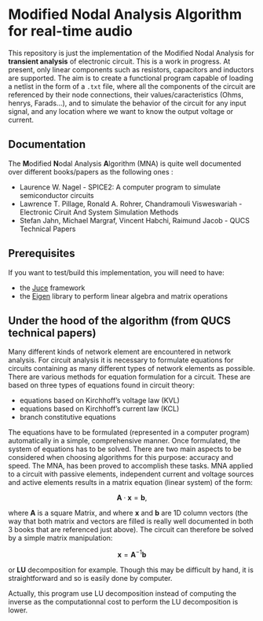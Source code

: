 # Modified Nodal Analysis Algorithm for real-time audio

This repository is just the implementation of the Modified Nodal Analysis for **transient analysis** of electronic circuit. This is a work in progress. At present, only linear components such as resistors, capacitors and inductors are supported.
The aim is to create a functional program capable of loading a netlist in the form of a `.txt` file, where all the components of the circuit are referenced by their node connections, their values/caracteristics (Ohms, henrys, Farads...), and to simulate the behavior of the circuit for any input signal, and any location where we want to know the output voltage or current.

## Documentation

The **M**odified **N**odal Analysis **A**lgorithm (MNA) is quite well documented over different books/papers as the following ones :

- Laurence W. Nagel - SPICE2: A computer program to simulate semiconductor circuits 
- Lawrence T. Pillage, Ronald A. Rohrer, Chandramouli Visweswariah -  Electronic Ciruit And System Simulation Methods
- Stefan Jahn, Michael Margraf, Vincent Habchi, Raimund Jacob - QUCS Technical Papers

## Prerequisites

If you want to test/build this implementation, you will need to have:

* the [Juce](https://juce.com/download/) framework
* the [Eigen](https://eigen.tuxfamily.org/index.php?title=Main_Page) library to perform linear algebra and matrix operations

## Under the hood of the algorithm (from QUCS technical papers)

Many different kinds of network element are encountered in network analysis. For circuit analysis
it is necessary to formulate equations for circuits containing as many different types of network
elements as possible. There are various methods for equation formulation for a circuit. These
are based on three types of equations found in circuit theory:

* equations based on Kirchhoff’s voltage law (KVL)
* equations based on Kirchhoff’s current law (KCL)
* branch constitutive equations

The equations have to be formulated (represented in a computer program) automatically in a
simple, comprehensive manner. Once formulated, the system of equations has to be solved. There
are two main aspects to be considered when choosing algorithms for this purpose: accuracy and
speed. The MNA, has been proved to accomplish these tasks.
MNA applied to a circuit with passive elements, independent current and voltage sources and
active elements results in a matrix equation (linear system) of the form:

$$\mathbf{A}\cdot\mathbf{x} = \mathbf{b},$$

where $\mathbf{A}$ is a square Matrix, and where $\mathbf{x}$ and $\mathbf{b}$ are 1D column vectors (the way that both matrix and vectors are filled is really well documented in both 3 books that are referenced just above).
The circuit can therefore be solved by a simple matrix manipulation:

$$\mathbf{x} = \mathbf{A}^{-1}\mathbf{b}$$

or **LU** decomposition for example. Though this may be difficult by hand, it is straightforward and so is easily done by computer.

Actually, this program use LU decomposition instead of computing the inverse as the computationnal cost to perform the LU decomposition is lower. 
